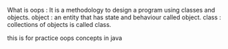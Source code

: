 What is oops : It is a methodology  to design a program using classes and objects.
 object : an entity that has state and behaviour called object.
 class : collections of objects is called class.

this is for practice oops concepts in java

